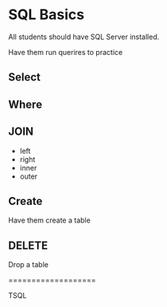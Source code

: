 # SQL Basics

All students should have SQL Server installed. 

Have them run querires to practice

## Select

## Where

## JOIN
- left
- right
- inner
- outer


## Create
Have them create a table


## DELETE
Drop a table

===================

TSQL

